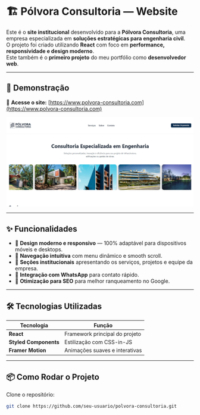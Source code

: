 # 🏗️ Pólvora Consultoria — Website

Este é o **site institucional** desenvolvido para a **Pólvora Consultoria**, uma empresa especializada em **soluções estratégicas para engenharia civil**.  
O projeto foi criado utilizando **React** com foco em **performance, responsividade e design moderno**.  
Este também é o **primeiro projeto** do meu portfólio como **desenvolvedor web**.

---

## 🚀 Demonstração

🔗 **Acesse o site:** [https://www.polvora-consultoria.com](https://www.polvora-consultoria.com) 

![Preview do Site](./src/images/preview.png) 

---

## ✨ Funcionalidades

- 🔹 **Design moderno e responsivo** — 100% adaptável para dispositivos móveis e desktops.
- 🔹 **Navegação intuitiva** com menu dinâmico e smooth scroll.
- 🔹 **Seções institucionais** apresentando os serviços, projetos e equipe da empresa.
- 🔹 **Integração com WhatsApp** para contato rápido.
- 🔹 **Otimização para SEO** para melhor ranqueamento no Google.

---

## 🛠️ Tecnologias Utilizadas

| Tecnologia | Função |
|-----------|----------------------------|
| **React** | Framework principal do projeto |
| **Styled Components** | Estilização com CSS-in-JS |
| **Framer Motion** | Animações suaves e interativas |

---

## 📦 Como Rodar o Projeto

Clone o repositório:
```bash
git clone https://github.com/seu-usuario/polvora-consultoria.git
